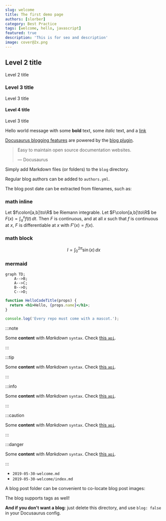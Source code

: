 ```yaml
---
slug: welcome
title: The first demo page
authors: [slorber]
category: Best Practice
tags: [welcome, hello, javascript]
featured: true
description: 'This is for seo and description'
image: cover@2x.png
---
```


## Level 2 title

Level 2 title

### Level 3 title

Level 3 title

#### Level 4 title

Level 3 title

Hello world message with some **bold** text, some _italic_ text, and a [link](/)

[Docusaurus blogging features](https://docusaurus.io/docs/blog) are powered by the [blog plugin](https://docusaurus.io/docs/api/plugins/@docusaurus/plugin-content-blog).

> Easy to maintain open source documentation websites.
>
> — Docusaurus

Simply add Markdown files (or folders) to the `blog` directory.

Regular blog authors can be added to `authors.yml`.

The blog post date can be extracted from filenames, such as:

### math inline

Let $f\colon[a,b]\to\R$ be Riemann integrable. Let $F\colon[a,b]\to\R$ be
$F(x)=\int_{a}^{x} f(t)\,dt$. Then $F$ is continuous, and at all $x$ such that
$f$ is continuous at $x$, $F$ is differentiable at $x$ with $F'(x)=f(x)$.

### math block

$$
I = \int_0^{2\pi} \sin(x)\,dx
$$

### mermaid

```mermaid
graph TD;
    A-->B;
    A-->C;
    B-->D;
    C-->D;
```

```jsx title="/src/components/HelloCodeTitle.js"
function HelloCodeTitle(props) {
  return <h1>Hello, {props.name}</h1>;
}
```

```js
console.log('Every repo must come with a mascot.');
```

:::note

Some **content** with _Markdown_ `syntax`. Check [this `api`](#).

:::

:::tip

Some **content** with _Markdown_ `syntax`. Check [this `api`](#).

:::

:::info

Some **content** with _Markdown_ `syntax`. Check [this `api`](#).

:::

:::caution

Some **content** with _Markdown_ `syntax`. Check [this `api`](#).

:::

:::danger

Some **content** with _Markdown_ `syntax`. Check [this `api`](#).

:::

- `2019-05-30-welcome.md`
- `2019-05-30-welcome/index.md`

A blog post folder can be convenient to co-locate blog post images:

The blog supports tags as well!

**And if you don't want a blog**: just delete this directory, and use `blog: false` in your Docusaurus config.

